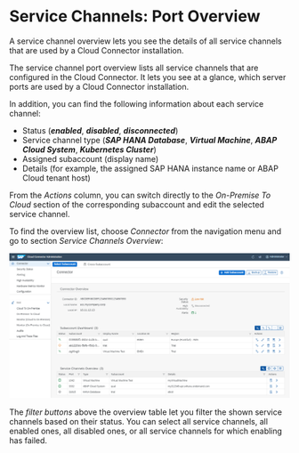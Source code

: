 <!-- loio449dbf5fd2294f93aafb996a231b3155 -->

# Service Channels: Port Overview

A service channel overview lets you see the details of all service channels that are used by a Cloud Connector installation.

The service channel port overview lists all service channels that are configured in the Cloud Connector. It lets you see at a glance, which server ports are used by a Cloud Connector installation.

In addition, you can find the following information about each service channel:

-   Status \(***enabled***, ***disabled***, ***disconnected***\)
-   Service channel type \(***SAP HANA Database***, ***Virtual Machine***, ***ABAP Cloud System***, ***Kubernetes Cluster***\)
-   Assigned subaccount \(display name\)
-   Details \(for example, the assigned SAP HANA instance name or ABAP Cloud tenant host\)

From the *Actions* column, you can switch directly to the *On-Premise To Cloud* section of the corresponding subaccount and edit the selected service channel.

To find the overview list, choose *Connector* from the navigation menu and go to section *Service Channels Overview*:

![](images/SCC_ServiceChannels_-_PortOverview_d7e7f7a.png)

The *filter buttons* above the overview table let you filter the shown service channels based on their status. You can select all service channels, all enabled ones, all disabled ones, or all service channels for which enabling has failed.

